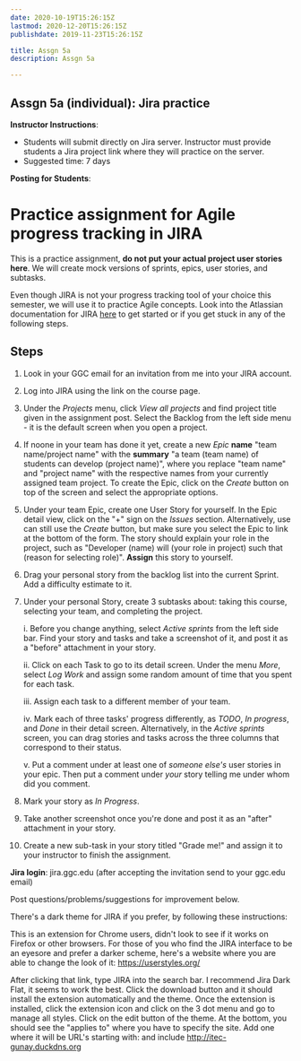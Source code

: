```yaml
---
date: 2020-10-19T15:26:15Z
lastmod: 2020-12-20T15:26:15Z 
publishdate: 2019-11-23T15:26:15Z

title: Assgn 5a
description: Assgn 5a

---
```


## Assgn 5a (individual): Jira practice

**Instructor Instructions**: 
* Students will submit directly on Jira server. Instructor must provide students a Jira project link where they will practice on the server.
* Suggested time: 7 days

**Posting for Students**:

# Practice assignment for Agile progress tracking in JIRA 

This is a practice assignment, **do not put your actual project user stories here**. We will create mock versions of sprints, epics, user stories, and subtasks.

Even though JIRA is not your progress tracking tool of your choice this semester, we will use it to practice Agile concepts. Look into the Atlassian documentation for JIRA [here](https://confluence.atlassian.com/jira064/jira-documentation-720411693.html) to get started or if you get stuck in any of the following steps.

## Steps
1. Look in your GGC email for an invitation from me into your JIRA account.
2. Log into JIRA using the link on the course page.
3. Under the *Projects* menu, click *View all projects* and find project title given in the assignment post. Select the Backlog from the left side menu - it is the default screen when you open a project.
4. If noone in your team has done it yet, create a new _Epic_ **name** "team name/project name" with the **summary** "a team (team name) of students can develop (project name)", where you replace "team name" and "project name" with the respective names from your currently assigned team project. To create the Epic, click on the _Create_ button on top of the screen and select the appropriate options.
5. Under your team Epic, create one User Story for yourself. In the Epic detail view, click on the "+" sign on the _Issues_ section. Alternatively, use can still use the _Create_ button, but make sure you select the Epic to link at the bottom of the form. The story should explain your role in the project, such as "Developer (name) will (your role in project) such that (reason for selecting role)". **Assign** this story to yourself. 
6. Drag your personal story from the backlog list into the current Sprint. Add a difficulty estimate to it. 
7. Under your personal Story, create 3 subtasks about: taking this course, selecting your team, and completing the project. 

    i. Before you change anything, select _Active sprints_ from the left side bar. Find your story and tasks and take a screenshot of it, and post it as a "before" attachment in your story.
    
    ii. Click on each Task to go to its detail screen. Under the menu _More_, select _Log Work_ and assign some random amount of time that you spent for each task.
    
    iii. Assign each task to a different member of your team.
    
    iv. Mark each of three tasks' progress differently, as _TODO_, _In progress_, and _Done_ in their detail screen. Alternatively, in the _Active sprints_ screen, you can drag stories and tasks across the three columns that correspond to their status.
    
    v. Put a comment under at least one of _someone else's_ user stories in your epic. Then put a comment under _your_ story telling me under whom did you comment.

8. Mark your story as _In Progress_.
9. Take another screenshot once you're done and post it as an "after" attachment in your story.
10. Create a new sub-task in your story titled "Grade me!" and assign it to your instructor to finish the assignment.

**Jira login**: jira.ggc.edu (after accepting the invitation send to your ggc.edu email) 

Post questions/problems/suggestions for improvement below.

There's a dark theme for JIRA if you prefer, by following these instructions:

This is an extension for Chrome users, didn't look to see if it works on Firefox or other browsers. For those of you who find the JIRA interface to be an eyesore and prefer a darker scheme, here's a website where you are able to change the look of it:  https://userstyles.org/

After clicking that link, type JIRA into the search bar. I recommend Jira Dark Flat, it seems to work the best. Click the download button and it should install the extension automatically and the theme.  Once the extension is installed, click the extension icon and click on the 3 dot menu and go to manage all styles.  Click on the edit button of the theme.  At the bottom, you should see the "applies to" where you have to specify the site. Add one where it will be URL's starting with: and include http://itec-gunay.duckdns.org

